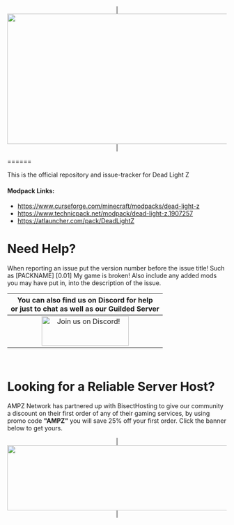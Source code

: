 <p align="center">
| <img src="https://www.bisecthosting.com/images/CF/Dead_Light/BH_DL_Header.png" alt="Get your server today!"  width="1911" height="300"></a>|
</p>
======

This is the official repository and issue-tracker for Dead Light Z
    
#### Modpack Links: 
+ https://www.curseforge.com/minecraft/modpacks/dead-light-z
+ https://www.technicpack.net/modpack/dead-light-z.1907257
+ https://atlauncher.com/pack/DeadLightZ
  
Need Help?
======
When reporting an issue put the version number before the issue title! Such as [PACKNAME] [0.01] My game is broken! Also include any added mods you may have put in, into the description of the issue. 
 

|You can also find us on Discord for help<br>or just to chat as well as our Guilded Server|
|:------------:|
|<a href="https://discord.gg/enrpMDd"><img src="https://discordapp.com/assets/fc0b01fe10a0b8c602fb0106d8189d9b.png" alt="Join us on Discord!"  width="200" height="68">
<br>

Looking for a Reliable Server Host?
======
AMPZ Network has partnered up with BisectHosting to give our community a discount on their first order of any of their gaming services, by using promo code **"AMPZ"** you will save 25% off your first order. Click the banner below to get yours. 

<p align="center">
| <a href="https://bisecthosting.com/AMPZ"><img src="https://www.bisecthosting.com/images/CF/Dead_Light/BH_DL_PromoCard.png" alt="Get your server today!"   width="1911" height="150"></a>|
</p>
